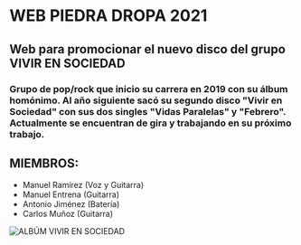 # WEB PIEDRA DROPA 2021

## Web para promocionar el nuevo disco del grupo VIVIR EN SOCIEDAD

### Grupo de pop/rock que inicio su carrera en 2019 con su álbum homónimo. Al año siguiente sacó su segundo disco "Vivir en Sociedad" con sus dos singles "Vidas Paralelas" y "Febrero". Actualmente se encuentran de gira y trabajando en su próximo trabajo.

## MIEMBROS:

- Manuel Ramírez (Voz y Guitarra)
- Manuel Entrena (Guitarra)
- Antonio Jiménez (Batería)
- Carlos Muñoz (Guitarra)

![ALBÚM VIVIR EN SOCIEDAD](https://res.cloudinary.com/manuelentrena/image/upload/v1611159981/PiedraDropa2021/Vivir-en-Sociedad_e59aew.png)
